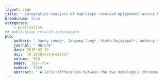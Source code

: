 ```yaml
---
layout: page
title: " Integrative analysis of haplotype-resolved epigenomes across human tissues."
breadcrumb: true
categories:
    - publication
## publication related information
pub:
    authors: " Danny Leung*, Inkyung Jung*, Nisha Rajagopal*, Anthony Schmitt, Siddarth Selvaraj, Ah Young Lee, Chia-An Yen, Shin Lin, Yiing Lin, Yunjiang Qiu, Wei Xie, Feng Yue, Manoj Hariharan, Pradipta Ray, Samantha Kuan, Lee Edsall, Hongbo Yang, Neil C. Chi, Michael Q. Zhang, Joseph R. Ecker,  Bing Ren"
    journal: " Nature"
    date: 2015-02-19
    doi:  10.1038/nature14217
    volume:  518
    pages:  350--354
    number:  7539
    abstract: " Allelic differences between the two homologous chromosomes can affect the propensity of inheritance in humans; however, the extent of such differences in the human genome has yet to be fully explored. Here we delineate allelic chromatin modifications and transcriptomes among a broad set of human tissues, enabled by a chromosome-spanning haplotype reconstruction strategy. The resulting large collection of haplotype-resolved epigenomic maps reveals extensive allelic  biases in both chromatin state and transcription, which show considerable variation across tissues and between individuals, and allow us to investigate cis-regulatory relationships between genes and their control sequences. Analyses  of histone modification maps also uncover intriguing characteristics of cis-regulatory elements and tissue-restricted activities of repetitive elements.  The rich data sets described here will enhance our understanding of the mechanisms by which cis-regulatory elements control gene expression programs.,"
---
```

